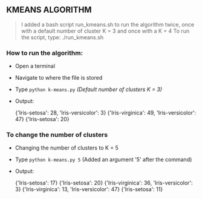 KMEANS ALGORITHM
----------------

> I added a bash script run_kmeans.sh to run the algorithm twice, once with a default number of cluster K = 3 and once with a K = 4
> To run the script, type: ./run_kmeans.sh

### How to run the algorithm:
* Open a terminal 
* Navigate to where the file is stored
* Type `python k-means.py` *(Default number of clusters K = 3)*
* Output:

    {'Iris-setosa': 28, 'Iris-versicolor': 3}
    {'Iris-virginica': 49, 'Iris-versicolor': 47}
    {'Iris-setosa': 20}


### To change the number of clusters
* Changing the number of clusters to K = 5
* Type `python k-means.py 5` (Added an argument '5' after the command)
* Output:

    {'Iris-setosa': 17}
    {'Iris-setosa': 20}
    {'Iris-virginica': 36, 'Iris-versicolor': 3}
    {'Iris-virginica': 13, 'Iris-versicolor': 47}
    {'Iris-setosa': 11}

